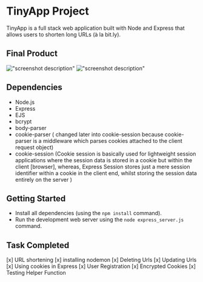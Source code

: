 # TinyApp Project

TinyApp is a full stack web application built with Node and Express that allows users to shorten long URLs (à la bit.ly).

## Final Product

!["screenshot description"](#)
!["screenshot description"](#)

## Dependencies

- Node.js
- Express
- EJS
- bcrypt
- body-parser
- cookie-parser ( changed later into cookie-session because cookie-parser is a middleware which parses                        cookies attached to the client request object)
- cookie-session (Cookie session is basically used for lightweight session applications where the session                     data is stored in a cookie but within the client [browser], whereas, Express Session                        stores just a mere session identifier within a cookie in the client end, whilst storing                     the session data entirely on the server )

## Getting Started

- Install all dependencies (using the `npm install` command).
- Run the development web server using the `node express_server.js` command.

## Task Completed

[x] URL shortening
[x] installing nodemon
[x] Deleting Urls
[x] Updating Urls
[x] Using cookies in Express
[x] User Registration
[x] Encrypted Cookies 
[x] Testing Helper Function
